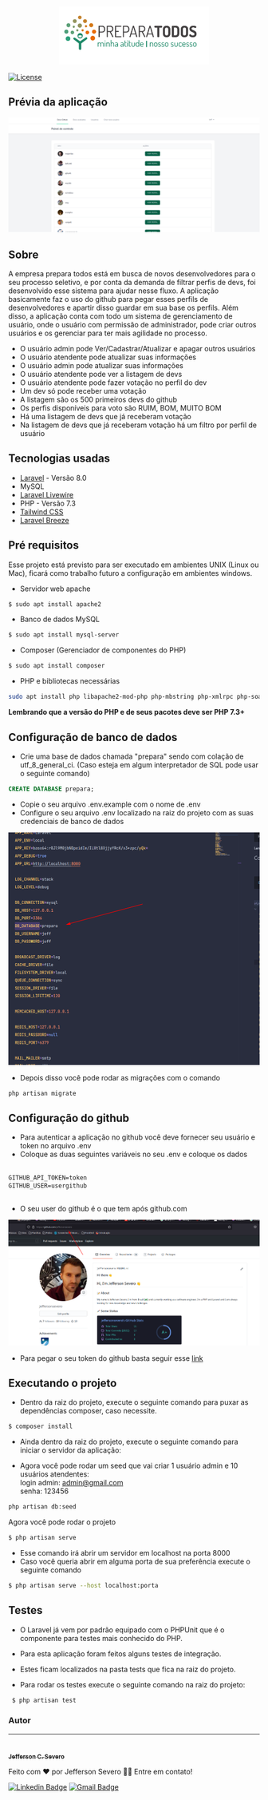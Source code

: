 <p align="center"><img width="300" src="public/img/prepara.png"></p>

<p align="center">

<a href="https://packagist.org/packages/laravel/framework"><img src="https://poser.pugx.org/laravel/framework/license.svg" alt="License"></a>
</p>




## Prévia da aplicação

<img src="public/img/previa.png">



## Sobre

A empresa prepara todos está em busca de novos desenvolvedores para o seu processo seletivo, e por conta da demanda de filtrar perfis de devs, foi desenvolvido esse sistema para ajudar nesse fluxo. A aplicação basicamente faz o uso do github para pegar esses perfils de desenvolvedores e apartir disso guardar em sua base os perfils.  Além disso, a aplicação conta com todo um sistema de gerenciamento de usuário, onde o usuário com permissão de administrador, pode criar outros usuários e os gerenciar para ter mais agilidade no processo.

- O usuário admin pode Ver/Cadastrar/Atualizar e apagar outros usuários
- O usuário atendente pode atualizar suas informações
- O usuário admin pode atualizar suas informações
- O usuário atendente pode ver a listagem de devs
- O usuário atendente pode fazer votação no perfil do dev
- Um dev só pode receber uma votação
- A listagem são os 500 primeiros devs do github
- Os perfis disponíveis para voto são RUIM, BOM, MUITO BOM
- Há uma listagem de devs que já receberam votação
- Na listagem de devs que já receberam votação há um filtro por perfil de usuário




## Tecnologias usadas

- [Laravel](https://laravel.com/) -  Versão 8.0
- MySQL
- [Laravel Livewire](https://laravel-livewire.com/docs/2.x/quickstart)
- PHP - Versão 7.3
- [Tailwind CSS](https://tailwindcss.com/)
- [Laravel Breeze](https://github.com/laravel/breeze)


## Pré requisitos

Esse projeto está previsto para ser executado em ambientes UNIX (Linux ou Mac), ficará como trabalho futuro a configuração em ambientes windows.

- Servidor web apache
```bash
$ sudo apt install apache2
```
- Banco de dados MySQL
```bash
$ sudo apt install mysql-server
```
- Composer (Gerenciador de componentes do PHP)
```bash
$ sudo apt install composer
```
- PHP e bibliotecas necessárias
```bash
sudo apt install php libapache2-mod-php php-mbstring php-xmlrpc php-soap php-gd php-xml php-cli php-zip php-bcmath php-tokenizer php-json php-pear
```


**Lembrando que a versão do PHP e de seus pacotes deve ser PHP 7.3+**

## Configuração de banco de dados

- Crie uma base de dados chamada "prepara" sendo com colação de utf_8_general_ci. (Caso esteja em algum interpretador de SQL pode usar o seguinte comando)

```sql
CREATE DATABASE prepara;
```
- Copie o seu arquivo .env.example com o nome de .env
- Configure o seu arquivo .env localizado na raiz do projeto com as suas credenciais de banco de dados

<img src="public/img/env.png">


- Depois disso você pode rodar as migrações com o comando 

```bash
php artisan migrate
```

## Configuração do github


- Para autenticar a aplicação no github você deve fornecer seu usuário e token no arquivo .env
- Coloque as duas seguintes variáveis no seu .env e coloque os dados
```env

GITHUB_API_TOKEN=token
GITHUB_USER=usergithub


```

- O seu user do github é o que tem após github.com

<img src="public/img/user.png">


- Para pegar o seu token do github basta seguir esse [link](https://docs.github.com/pt/github/authenticating-to-github/keeping-your-account-and-data-secure/creating-a-personal-access-token)





## Executando o projeto

- Dentro da raiz do projeto, execute o seguinte comando para puxar as dependências composer, caso necessite.

```bash
$ composer install
```

- Ainda dentro da raiz do projeto, execute o seguinte comando para iniciar o servidor da aplicação:


- Agora você pode rodar um seed que vai criar 1 usuário admin e 10 usuários atendentes: <br>
login admin: admin@gmail.com <br>
senha: 123456

```bash
php artisan db:seed
```

Agora você pode rodar o projeto

```bash
$ php artisan serve
```
- Esse comando irá abrir um servidor em localhost na porta 8000
- Caso você queria abrir em alguma porta de sua preferência execute o seguinte comando
```bash
$ php artisan serve --host localhost:porta
```

## Testes
- O Laravel já vem por padrão equipado com o PHPUnit que é o componente para testes mais conhecido do PHP.
- Para esta aplicação foram feitos alguns testes de integração.
- Estes ficam localizados na pasta tests que fica na raiz do projeto.



- Para rodar os testes execute o seguinte comando na raiz do projeto:
```bash
 $ php artisan test
```


### Autor
---

<a href="github.com/jeffersonsevero">
 <img style="border-radius: 50%;" src="https://ik.imagekit.io/lrrw3mrhils/31740058_968598056636631_7264527737656705024_o_Xeor6hwAD.jpg" width="100px;" alt=""/>
 <br />
 <sub><b>Jefferson C. Severo</b></sub></a> <a href="" title="Rocketseat"></a>


Feito com ❤️ por Jefferson Severo 👋🏽 Entre em contato!

[![Linkedin Badge](https://img.shields.io/badge/-Jefferson-blue?style=flat-square&logo=Linkedin&logoColor=white&link=https://www.linkedin.com/in/tgmarinho/)](https://www.linkedin.com/in/jefferson-severo-83760a152/) 
[![Gmail Badge](https://img.shields.io/badge/-jeffersonsevero08@gmail.com-c14438?style=flat-square&logo=Gmail&logoColor=white&link=mailto:tgmarinho@gmail.com)](mailto:jeffersonsevero08@gmail.com)


